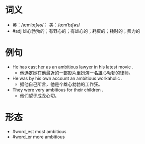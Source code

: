 # 词义
- 英：/æmˈbɪʃəs/； 美：/æmˈbɪʃəs/
- #adj 雄心勃勃的；有野心的；有雄心的；耗资的；耗时的；费力的
# 例句
- He has cast her as an ambitious lawyer in his latest movie .
	- 他选定她在他最近的一部影片里扮演一名雄心勃勃的律师。
- He was by his own account an ambitious workaholic .
	- 据他自己所言，他是个雄心勃勃的工作狂。
- They were very ambitious for their children .
	- 他们望子成龙心切。
# 形态
- #word_est most ambitious
- #word_er more ambitious
